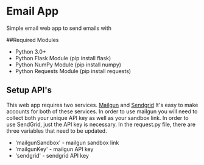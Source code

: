 # Email App
Simple email web app to send emails with

##Required Modules
- Python 3.0+
- Python Flask Module (pip install flask)
- Python NumPy Module (pip install numpy)
- Python Requests Module (pip install requests)

## Setup API's
This web app requires two services. 
[Mailgun](https://www.mailgun.com/) and [Sendgrid](https://sendgrid.com/)
It's easy to make accounts for both of these services. In order to use mailgun you will need to collect both your unique API key as well as your sandbox link. In order to use SendGrid, just the API key is necessary. In the request.py file, there are three variables that need to be updated. 
- 'mailgunSandbox' - mailgun sandbox link
- 'mailgunKey' - mailgun API key
- 'sendgrid' - sendgrid API key 

